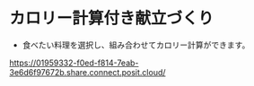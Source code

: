 # カロリー計算付き献立づくり



- 食べたい料理を選択し、組み合わせてカロリー計算ができます。


https://01959332-f0ed-f814-7eab-3e6d6f97672b.share.connect.posit.cloud/